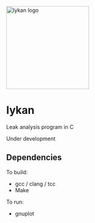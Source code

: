 <img src="https://mcdim.xyz/media/lykan1.png" alt="lykan logo" style="height: 220px;"/>

# lykan
Leak analysis program in C

Under development

## Dependencies
To build:
* gcc / clang / tcc
* Make

To run:
* gnuplot
